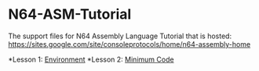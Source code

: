 # N64-ASM-Tutorial
The support files for N64 Assembly Language Tutorial that is hosted: https://sites.google.com/site/consoleprotocols/home/n64-assembly-home 

*Lesson 1: [Environment](https://sites.google.com/site/consoleprotocols/home/n64-assembly-home/n64-assembly-tutorial-Lesson-01)
*Lesson 2: [Minimum Code](https://sites.google.com/site/consoleprotocols/home/n64-assembly-home/n64-assembly-tutorial-Lesson-02)